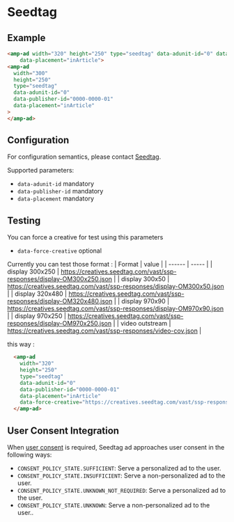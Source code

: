 <!---
Copyright 2021 The AMP HTML Authors. All Rights Reserved.

Licensed under the Apache License, Version 2.0 (the "License");
you may not use this file except in compliance with the License.
You may obtain a copy of the License at

      http://www.apache.org/licenses/LICENSE-2.0

Unless required by applicable law or agreed to in writing, software
distributed under the License is distributed on an "AS-IS" BASIS,
WITHOUT WARRANTIES OR CONDITIONS OF ANY KIND, either express or implied.
See the License for the specific language governing permissions and
limitations under the License.
-->

# Seedtag

## Example

```html
<amp-ad width="320" height="250" type="seedtag" data-adunit-id="0" data-publisher-id="0000-0000-01"
    data-placement="inArticle">
<amp-ad
  width="300"
  height="250"
  type="seedtag"
  data-adunit-id="0"
  data-publisher-id="0000-0000-01"
  data-placement="inArticle"
>
</amp-ad>
```

## Configuration

For configuration semantics, please contact [Seedtag](https://www.seedtag.com/contact/).

Supported parameters:

-   `data-adunit-id` mandatory
-   `data-publisher-id` mandatory
-   `data-placement` mandatory

## Testing

You can force a creative for test using this parameters

-   `data-force-creative` optional

Currently you can test those format :
| Format | value |
| ------ | ----- |
| display 300x250 | https://creatives.seedtag.com/vast/ssp-responses/display-OM300x250.json |
| display 300x50 | https://creatives.seedtag.com/vast/ssp-responses/display-OM300x50.json |
| display 320x480 | https://creatives.seedtag.com/vast/ssp-responses/display-OM320x480.json |
| display 970x90 | https://creatives.seedtag.com/vast/ssp-responses/display-OM970x90.json |
| display 970x250 | https://creatives.seedtag.com/vast/ssp-responses/display-OM970x250.json |
| video outstream | https://creatives.seedtag.com/vast/ssp-responses/video-cov.json |

this way :

```html
  <amp-ad
    width="320"
    height="250"
    type="seedtag"
    data-adunit-id="0"
    data-publisher-id="0000-0000-01"
    data-placement="inArticle"
    data-force-creative="https://creatives.seedtag.com/vast/ssp-responses/display-OM300x250.json">
  </amp-ad>
```

## User Consent Integration

When [user consent](https://github.com/ampproject/amphtml/blob/main/extensions/amp-consent/amp-consent.md#blocking-behaviors) is required, Seedtag ad approaches user consent in the following ways:

-   `CONSENT_POLICY_STATE.SUFFICIENT`: Serve a personalized ad to the user.
-   `CONSENT_POLICY_STATE.INSUFFICIENT`: Serve a non-personalized ad to the user.
-   `CONSENT_POLICY_STATE.UNKNOWN_NOT_REQUIRED`: Serve a personalized ad to the user.
-   `CONSENT_POLICY_STATE.UNKNOWN`: Serve a non-personalized ad to the user..
